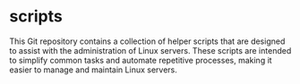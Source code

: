 # scripts

This Git repository contains a collection of helper scripts that are designed to assist with the administration of Linux servers. These scripts are intended to simplify common tasks and automate repetitive processes, making it easier to manage and maintain Linux servers.
